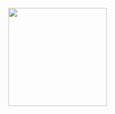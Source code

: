 <p align="center">
  <img width="200" height="200" src="https://media.tenor.com/Gav8AArqfnIAAAAj/blahaj-bl%C3%A5haj.gif">
</p>
